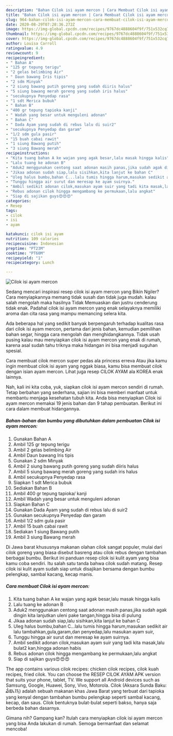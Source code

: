 ```yaml
---
description: "Bahan Cilok isi ayam mercon | Cara Membuat Cilok isi ayam mercon Yang Lezat Sekali"
title: "Bahan Cilok isi ayam mercon | Cara Membuat Cilok isi ayam mercon Yang Lezat Sekali"
slug: 964-bahan-cilok-isi-ayam-mercon-cara-membuat-cilok-isi-ayam-mercon-yang-lezat-sekali
date: 2020-08-29T07:28:36.272Z
image: https://img-global.cpcdn.com/recipes/9767dc4888604f9f/751x532cq70/cilok-isi-ayam-mercon-foto-resep-utama.jpg
thumbnail: https://img-global.cpcdn.com/recipes/9767dc4888604f9f/751x532cq70/cilok-isi-ayam-mercon-foto-resep-utama.jpg
cover: https://img-global.cpcdn.com/recipes/9767dc4888604f9f/751x532cq70/cilok-isi-ayam-mercon-foto-resep-utama.jpg
author: Louisa Carroll
ratingvalue: 4.9
reviewcount: 9
recipeingredient:
- " Bahan A"
- "125 gr tepung terigu"
- "2 gelas belimbing Air"
- " Daun bawang Iris tipis"
- "2 sdm Minyak"
- "2 siung bawang putih goreng yang sudah diiris halus"
- "5 siung bawang merah goreng yang sudah iris halus"
- "secukupnya Penyedap rasa"
- "1 sdt Merica bubuk"
- " Bahan B"
- "400 gr tepung tapioka kanji"
- " Wadah yang besar untuk menguleni adonan"
- " Bahan C"
- " Dada Ayam yang sudah di rebus lalu di suir2"
- "secukupnya Penyedap dan garam"
- "1/2 sdm gula pasir"
- "15 buah cabai rawit"
- "1 siung Bawang putih"
- "3 siung Bawang merah"
recipeinstructions:
- "Kita tuang bahan A ke wajan yang agak besar,lalu masak hingga kalis"
- "Lalu tuang ke adonan B"
- "Aduk2 menggunakan centong saat adonan masih panas,jika sudah agak dingin kita lanjutkan uleni pake tangan,hingga bisa di pulung"
- "Jikaa adonan sudah siap,lalu sisihkan,kita lanjut ke bahan C"
- "Uleg halus bumbu,bahan C...lalu tumis hingga harum,masukan sedikit air lalu tambahkan,gula,garam,dan penyedap,lalu masukan ayam suir,"
- "Tunggu hingga air surut dan meresap ke ayam suirnya."
- "Ambil sedikit adonan cilok,masukan ayam suir yang tadi kita masak,lalu bulat2 kan,hingga adonan habis"
- "Rebus adonan cilok hingga mengambang ke permukaan,lalu angkat"
- "Siap di sajikan guys😍😍😍"
categories:
- Resep
tags:
- cilok
- isi
- ayam

katakunci: cilok isi ayam 
nutrition: 109 calories
recipecuisine: Indonesian
preptime: "PT23M"
cooktime: "PT60M"
recipeyield: "1"
recipecategory: Lunch

---
```



![Cilok isi ayam mercon](https://img-global.cpcdn.com/recipes/9767dc4888604f9f/751x532cq70/cilok-isi-ayam-mercon-foto-resep-utama.jpg)

Sedang mencari inspirasi resep cilok isi ayam mercon yang Bikin Ngiler? Cara menyiapkannya memang tidak susah dan tidak juga mudah. kalau salah mengolah maka hasilnya Tidak Memuaskan dan justru cenderung tidak enak. Padahal cilok isi ayam mercon yang enak selayaknya memiliki aroma dan cita rasa yang mampu memancing selera kita.

Ada beberapa hal yang sedikit banyak berpengaruh terhadap kualitas rasa dari cilok isi ayam mercon, pertama dari jenis bahan, kemudian pemilihan bahan segar, hingga cara mengolah dan menghidangkannya. Tidak usah pusing kalau mau menyiapkan cilok isi ayam mercon yang enak di rumah, karena asal sudah tahu triknya maka hidangan ini bisa menjadi suguhan spesial.

Cara membuat cilok mercon super pedas ala princess erreva Atau jika kamu ingin membuat cilok isi ayam yang nggak biasa, kamu bisa membuat cilok dengan isian ayam mercon. Lihat juga resep CILOK AYAM ala KOREA enak lainnya.


Nah, kali ini kita coba, yuk, siapkan cilok isi ayam mercon sendiri di rumah. Tetap berbahan yang sederhana, sajian ini bisa memberi manfaat untuk membantu menjaga kesehatan tubuh kita. Anda bisa menyiapkan Cilok isi ayam mercon memakai 19 jenis bahan dan 9 tahap pembuatan. Berikut ini cara dalam membuat hidangannya.

<!--inarticleads1-->

##### Bahan-bahan dan bumbu yang dibutuhkan dalam pembuatan Cilok isi ayam mercon:

1. Gunakan  Bahan A
1. Ambil 125 gr tepung terigu
1. Ambil 2 gelas belimbing Air
1. Ambil  Daun bawang Iris tipis
1. Gunakan 2 sdm Minyak
1. Ambil 2 siung bawang putih goreng yang sudah diiris halus
1. Ambil 5 siung bawang merah goreng yang sudah iris halus
1. Ambil secukupnya Penyedap rasa
1. Siapkan 1 sdt Merica bubuk
1. Sediakan  Bahan B
1. Ambil 400 gr tepung tapioka/ kanji
1. Ambil  Wadah yang besar untuk menguleni adonan
1. Siapkan  Bahan C
1. Gunakan  Dada Ayam yang sudah di rebus lalu di suir2
1. Gunakan secukupnya Penyedap dan garam
1. Ambil 1/2 sdm gula pasir
1. Ambil 15 buah cabai rawit
1. Sediakan 1 siung Bawang putih
1. Ambil 3 siung Bawang merah


Di Jawa barat khususnya makanan olahan cilok sangat populer, mulai dari cilok goreng yang biasa disebut basreng atau cilok rebus dengan tambahan berbagai bumbu. Berikut ini panduan resep cilok isi kulit ayam yang bisa kamu coba sendiri. Itu salah satu tanda bahwa cilok sudah matang. Resep cilok isi kulit ayam sudah siap untuk disajikan bersama dengan bumbu pelengkap, sambal kacang, kecap manis. 

<!--inarticleads2-->

##### Cara membuat Cilok isi ayam mercon:

1. Kita tuang bahan A ke wajan yang agak besar,lalu masak hingga kalis
1. Lalu tuang ke adonan B
1. Aduk2 menggunakan centong saat adonan masih panas,jika sudah agak dingin kita lanjutkan uleni pake tangan,hingga bisa di pulung
1. Jikaa adonan sudah siap,lalu sisihkan,kita lanjut ke bahan C
1. Uleg halus bumbu,bahan C...lalu tumis hingga harum,masukan sedikit air lalu tambahkan,gula,garam,dan penyedap,lalu masukan ayam suir,
1. Tunggu hingga air surut dan meresap ke ayam suirnya.
1. Ambil sedikit adonan cilok,masukan ayam suir yang tadi kita masak,lalu bulat2 kan,hingga adonan habis
1. Rebus adonan cilok hingga mengambang ke permukaan,lalu angkat
1. Siap di sajikan guys😍😍😍


The app contains various cilok recipes: chicken cilok recipes, cilok kuah recipes, fried cilok. You can choose the RESEP CILOK AYAM APK version that suits your phone, tablet, TV. We support all Android devices such as Samsung, Google, Huawei, Sony, Vivo, Motorola. Cilok (Aksara Sunda Baku: ᮎᮤᮜᮧᮊ᮪) adalah sebuah makanan khas Jawa Barat yang terbuat dari tapioka yang kenyal dengan tambahan bumbu pelengkap seperti sambal kacang, kecap, dan saus. Cilok bentuknya bulat-bulat seperti bakso, hanya saja berbeda bahan dasarnya. 

Gimana nih? Gampang kan? Itulah cara menyiapkan cilok isi ayam mercon yang bisa Anda lakukan di rumah. Semoga bermanfaat dan selamat mencoba!

